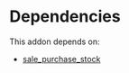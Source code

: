# Dependencies

This addon depends on:

- [sale_purchase_stock](../../odoo-bringout-oca-ocb-sale_purchase_stock)
